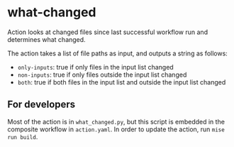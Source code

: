 # what-changed

Action looks at changed files since last successful workflow run and determines what changed.

The action takes a list of file paths as input, and outputs a string as follows:

- `only-inputs`: true if only files in the input list changed
- `non-inputs`: true if only files outside the input list changed
- `both`: true if both files in the input list and outside the input list changed

## For developers

Most of the action is in `what_changed.py`, but this script is embedded in the composite workflow in `action.yaml`.
In order to update the action, run `mise run build`.
